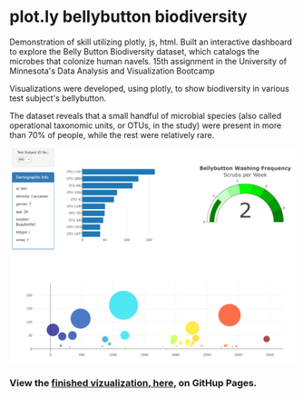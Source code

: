 # plot.ly bellybutton biodiversity
Demonstration of skill utilizing plotly, js, html.  Built an interactive dashboard to explore the Belly Button Biodiversity dataset, which catalogs the microbes that colonize human navels.  15th assignment in the University of Minnesota's Data Analysis and Visualization Bootcamp

Visualizations were developed, using plotly, to show biodiversity in various test subject's bellybutton.

The dataset reveals that a small handful of microbial species (also called operational taxonomic units, or OTUs, in the study) were present in more than 70% of people, while the rest were relatively rare.

![header](https://github.com/nbullerds/plot.ly-bellybutton-biodiversity/blob/main/static/img/site_img.PNG?raw=true)

### View the <a href ="https://nbullerds.github.io/plot.ly_challenge/" target="_blank">finished vizualization, here,</a> on GitHup Pages.
